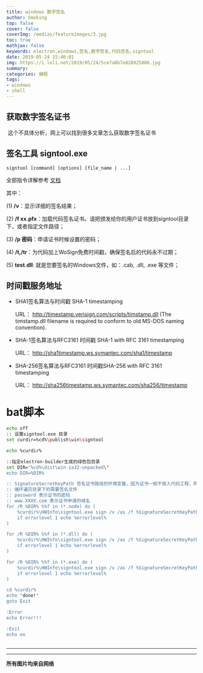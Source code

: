 ```yaml
---
title: windows 数字签名
author: Smoking
top: false
cover: false
coverImg: /medias/featureimages/3.jpg
toc: true
mathjax: false
keywords: electron,windows,签名,数字签名,代码签名,signtool
date: 2019-05-24 15:46:01
img: https://i.loli.net/2019/05/24/5ce7a8b7e828925086.jpg
summary:
categories: 编程
tags:
- windows
- shell
---
```



## 获取数字签名证书

​	这个不具体分析，网上可以找到很多文章怎么获取数字签名证书

## 签名工具  signtool.exe

```
signtool [command] [options] [file_name | ...]  
```

全部指令详解参考 [文档](https://docs.microsoft.com/en-us/dotnet/framework/tools/signtool-exe)

其中：

(1) **/v**：显示详细的签名结果；

(2) **/f xx.pfx**：加载代码签名证书。请把颁发给你的用户证书放到signtool目录下，或者指定文件路径；

(3) **/p 密码**：申请证书时候设置的密码；

(4) **/t,/tr**：为代码加上WoSign免费时间戳，确保签名后的代码永不过期；

(5) **test.dll**: 就是您要签名的Windows文件，如：.cab, .dll, .exe 等文件；

## 时间戳服务地址

- SHA1签名算法与时间戳 SHA-1 timestamping 

  URL： http://timestamp.verisign.com/scripts/timstamp.dll (The timstamp.dll filename is required to conform to old MS-DOS naming convention).   

- SHA-1签名算法与RFC3161 时间戳 SHA-1 with RFC 3161 timestamping 

  URL：  http://sha1timestamp.ws.symantec.com/sha1/timestamp   

- SHA-256签名算法与RFC3161 时间戳SHA-256 with RFC 3161 timestamping 

  URL： http://sha256timestamp.ws.symantec.com/sha256/timestamp

# bat脚本

```bash
echo off
:: 设置signtool.exe 目录
set curdir=%cd%\publish\win\signtool

echo %curdir%

::指定electron-builder生成的绿色包目录
set DIR="%cd%\dist\win-ia32-unpacked\"
echo DIR=%DIR%

:: SignatureSecretKeyPath 签名证书路径的环境变量，因为证书一般不放入代码工程，所以用环境变量
:: 循环遍历目录下的需要签名文件
:: password 表示证书的密码
:: www.XXXX.com 表示证书申请的域名
for /R %DIR% %%f in (*.node) do (
	%curdir%\HWInfo\signtool.exe sign /v /as /f %SignatureSecretKeyPath% /tr "http://sha256timestamp.ws.symantec.com/sha256/timestamp" /p password /fd sha256 /du https://www.XXXX.com /d . %%f
	if errorlevel 1 echo %errorlevel%
)

for /R %DIR% %%f in (*.dll) do (
	%curdir%\HWInfo\signtool.exe sign /v /as /f %SignatureSecretKeyPath% /tr "http://sha256timestamp.ws.symantec.com/sha256/timestamp" /p password /fd sha256 /du https://www.XXXX.com /d . %%f
	if errorlevel 1 echo %errorlevel%
)

for /R %DIR% %%f in (*.exe) do (
	%curdir%\HWInfo\signtool.exe sign /v /as /f %SignatureSecretKeyPath% /tr "http://sha256timestamp.ws.symantec.com/sha256/timestamp" /p password /fd sha256 /du https://www.XXXX.com /d . %%f
	if errorlevel 1 echo %errorlevel%
)

cd %curdir%
echo "done!"
goto Exit

:Error
echo Error!!!

:Exit
echo on



```

--- 


------------------------------------------------
**所有图片均来自网络**
